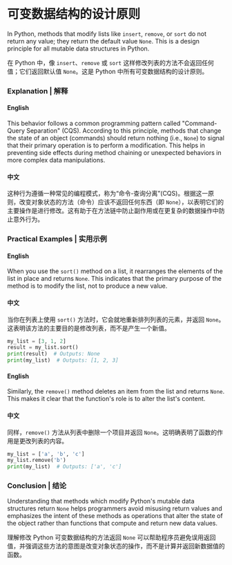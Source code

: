 # 可变数据结构的设计原则
In Python, methods that modify lists like `insert`, `remove`, or `sort` do not return any value; they return the default value `None`. This is a design principle for all mutable data structures in Python. 

在 Python 中，像 `insert`、`remove` 或 `sort` 这样修改列表的方法不会返回任何值；它们返回默认值 `None`。这是 Python 中所有可变数据结构的设计原则。

### Explanation | 解释

#### English
This behavior follows a common programming pattern called "Command-Query Separation" (CQS). According to this principle, methods that change the state of an object (commands) should return nothing (i.e., `None`) to signal that their primary operation is to perform a modification. This helps in preventing side effects during method chaining or unexpected behaviors in more complex data manipulations.

#### 中文
这种行为遵循一种常见的编程模式，称为“命令-查询分离”(CQS)。根据这一原则，改变对象状态的方法（命令）应该不返回任何东西（即 `None`），以表明它们的主要操作是进行修改。这有助于在方法链中防止副作用或在更复杂的数据操作中防止意外行为。

### Practical Examples | 实用示例

#### English
When you use the `sort()` method on a list, it rearranges the elements of the list in place and returns `None`. This indicates that the primary purpose of the method is to modify the list, not to produce a new value.

#### 中文
当你在列表上使用 `sort()` 方法时，它会就地重新排列列表的元素，并返回 `None`。这表明该方法的主要目的是修改列表，而不是产生一个新值。

```python
my_list = [3, 1, 2]
result = my_list.sort()
print(result)  # Outputs: None
print(my_list)  # Outputs: [1, 2, 3]
```

#### English
Similarly, the `remove()` method deletes an item from the list and returns `None`. This makes it clear that the function's role is to alter the list's content.

#### 中文
同样，`remove()` 方法从列表中删除一个项目并返回 `None`。这明确表明了函数的作用是更改列表的内容。

```python
my_list = ['a', 'b', 'c']
my_list.remove('b')
print(my_list)  # Outputs: ['a', 'c']
```

### Conclusion | 结论

Understanding that methods which modify Python's mutable data structures return `None` helps programmers avoid misusing return values and emphasizes the intent of these methods as operations that alter the state of the object rather than functions that compute and return new data values.

理解修改 Python 可变数据结构的方法返回 `None` 可以帮助程序员避免误用返回值，并强调这些方法的意图是改变对象状态的操作，而不是计算并返回新数据值的函数。
